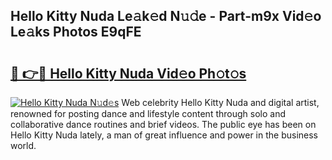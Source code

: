 ## Hello Kitty Nuda Le𝚊k𝚎d N𝚞𝚍e - Part-m9x Vid𝚎o Le𝚊ks Photos E9qFE

# <h2><a href="http://fbfxnpk.evod.top/?m=Hello+Kitty+Nuda">🔗 👉🔴 Hello Kitty Nuda Vid𝚎o Ph𝚘t𝚘s</a></h2>

[![Hello Kitty Nuda N𝚞d𝚎s](https://i.imgur.com/8V9OHl7.gif)](http://fbfxnpk.evod.top/?m=Hello+Kitty+Nuda)
Web celebrity Hello Kitty Nuda and digital artist, renowned for posting dance and lifestyle content through solo and collaborative dance routines and brief videos. The public eye has been on Hello Kitty Nuda lately, a man of great influence and power in the business world. 
